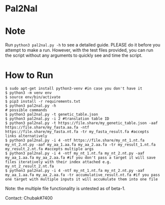 # Pal2Nal

# Note
Run `python3 pal2nal.py -h` to see a detailed guide. PLEASE do it before you attempt to make a run. However, with the test files provided, you can run the script without any arguments to quickly see and time the script.

# How to Run
```
$ sudo apt-get install python3-venv #in case you don't have it
$ python3 -m venv env
$ source env/bin/activate
$ pip3 install -r requirements.txt
$ python3 pal2nal.py -h
# possible commands
$ python3 pal2nal.py -t genetic_table.json
$ python3 pal2nal.py -i 2 #translation table ID
$ python3 pal2nal.py -t https://file.share/my_genetic_table.json -aaf https://file.share/my_fasta.aa.fa -ntf https://file.share/my_fasta.nt.fa -tr my_fasta_result.fa #accepts links alternatively
$ python3 pal2nal.py -i 4 -ntf https://file.share/my_nt_1.nt.fa my_nt_2.nt.py -aaf my_aa_1.aa.fa my_aa_2.aa.fa -tr my_result_1.nt.fa my_result_2.nt.fa #accepts multiple args
$ python3 pal2nal.py -i 4 -ntf my_nt_1.nt.fa my_nt_2.nt.py -aaf my_aa_1.aa.fa my_aa_2.aa.fa #if you don't pass a target it will save files iteratively with their index attached e.g. my_nt_2_result_2.nt.fa
$ python3 pal2nal.py -i 4 -ntf my_nt_1.nt.fa my_nt_2.nt.py -aaf my_aa_1.aa.fa my_aa_2.aa.fa -tr accumulative_result.nt.fa #if you pass one target with multiple inputs it will accumulate them into one file
```

Note: the multiple file functionality is untested as of beta-1.

Contact: Chubak#7400
